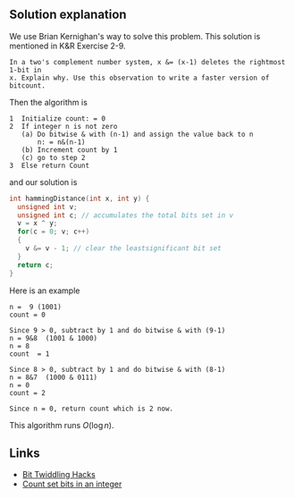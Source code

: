 ## Solution explanation

We use Brian Kernighan's way to solve this problem. This solution is mentioned
in K&R Exercise 2-9.

```
In a two's complement number system, x &= (x-1) deletes the rightmost 1-bit in 
x. Explain why. Use this observation to write a faster version of bitcount.
```

Then the algorithm is 

```
1  Initialize count: = 0
2  If integer n is not zero
   (a) Do bitwise & with (n-1) and assign the value back to n
       n: = n&(n-1)
   (b) Increment count by 1
   (c) go to step 2
3  Else return Count
```

and our solution is 

```c
int hammingDistance(int x, int y) {
  unsigned int v;
  unsigned int c; // accumulates the total bits set in v
  v = x ^ y;
  for(c = 0; v; c++)
  {
    v &= v - 1; // clear the leastsignificant bit set
  }
  return c;
}
```

Here is an example

```
n =  9 (1001)
count = 0

Since 9 > 0, subtract by 1 and do bitwise & with (9-1)
n = 9&8  (1001 & 1000)
n = 8
count  = 1

Since 8 > 0, subtract by 1 and do bitwise & with (8-1)
n = 8&7  (1000 & 0111)
n = 0
count = 2

Since n = 0, return count which is 2 now.
```

This algorithm runs $O(\log n)$.

## Links

- [Bit Twiddling Hacks](http://graphics.stanford.edu/~seander/bithacks.html#CountBitsSetKernighan)
- [Count set bits in an integer](http://www.geeksforgeeks.org/count-set-bits-in-an-integer/)
